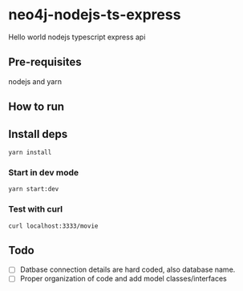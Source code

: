 # neo4j-nodejs-ts-express
Hello world nodejs typescript express api

## Pre-requisites
nodejs and yarn

## How to run

## Install deps
```
yarn install
```

### Start in dev mode
```
yarn start:dev
```

### Test with curl
```
curl localhost:3333/movie
```


## Todo
- [ ] Datbase connection details are hard coded, also database name.
- [ ] Proper organization of code and add model classes/interfaces